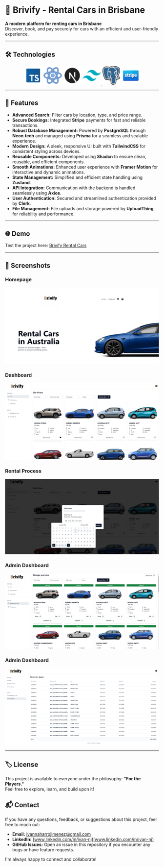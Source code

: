 # 🚗 Brivify - Rental Cars in Brisbane

**A modern platform for renting cars in Brisbane**  
Discover, book, and pay securely for cars with an efficient and user-friendly experience.

---

## 🛠️ Technologies

<p align="center">
  <a href="https://www.typescriptlang.org/" target="_blank"><img src="./assets/img/Icons/typescript.png" alt="TypeScript" title="TypeScript" width="60" height="60" 
  /></a>
  <a href="https://reactjs.org/" target="_blank"><img src="./assets/img/Icons/react.png" alt="React" title="React" width="60" height="60" /></a>
  <a href="https://nextjs.org/" target="_blank"><img src="./assets/img/Icons/next.png" alt="Next.js" title="Next.js" width="60" height="60" /></a>
  <a href="https://tailwindcss.com/" target="_blank"><img src="./assets/img/Icons/tailwind.png" alt="TailwindCSS" title="TailwindCSS" width="60" height="60" />
</a>
<a href="https://www.postgresql.org/" target="_blank"><img src="./assets/img/Icons/postgre.png" alt="PostgreSQL" title="PostgreSQL" width="60" height="60" /></a>
<a href="https://stripe.com/" target="_blank"><img src="./assets/img/Icons/stripe.png" alt="Stripe" title="Stripe" width="60" height="60" /></a>
</p>

---

## 🌟 Features

- **Advanced Search:** Filter cars by location, type, and price range.
- **Secure Bookings:** Integrated **Stripe** payments for fast and reliable transactions.
- **Robust Database Management:** Powered by **PostgreSQL** through **Neon.tech** and managed using **Prisma** for a seamless and scalable experience.
- **Modern Design:** A sleek, responsive UI built with **TailwindCSS** for consistent styling across devices.
- **Reusable Components:** Developed using **Shadcn** to ensure clean, reusable, and efficient components.
- **Smooth Animations:** Enhanced user experience with **Framer Motion** for interactive and dynamic animations.
- **State Management:** Simplified and efficient state handling using **Zustand**.
- **API Integration:** Communication with the backend is handled seamlessly using **Axios**.
- **User Authentication:** Secured and streamlined authentication provided by **Clerk**.
- **File Management:** File uploads and storage powered by **UploadThing** for reliability and performance.

---

## 🌐 Demo

Test the project here: [Brivify Rental Cars](https://brivify-rental-cars-ivan-naharro.vercel.app)

---

## 📸 Screenshots

### Homepage

![Homepage](./assets/img/Screenshots_github/home.png)

### Dashboard

![Dashboard](./assets/img/Screenshots_github/dashboard.png)

### Rental Process

![Rental Process](./assets/img/Screenshots_github/rental-car.png)

### Admin Dashboard

![Admin Dashboard](./assets/img/Screenshots_github/admin.png)

### Admin Dashboard

![Admin Reserves](./assets/img/Screenshots_github/reserves_admin.png)

---

## 🏷️ License

This project is available to everyone under the philosophy: **"For the Players."**  
Feel free to explore, learn, and build upon it!

## 📬 Contact

If you have any questions, feedback, or suggestions about this project, feel free to reach out:

- **Email:** [ivannaharrojimenez@gmail.com](ivannaharrojimenez@gmail.com)
- **LinkedIn:** [www.linkedin.com/in/ivan-nj](www.linkedin.com/in/ivan-nj)
- **GitHub Issues:** Open an issue in this repository if you encounter any bugs or have feature requests.

I'm always happy to connect and collaborate!

